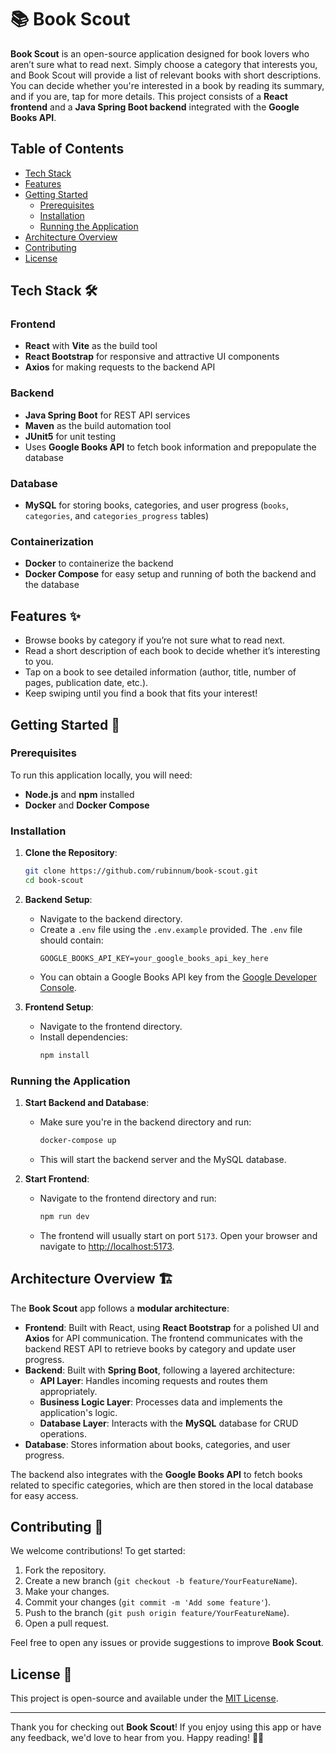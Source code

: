 # 📚 Book Scout

**Book Scout** is an open-source application designed for book lovers who aren’t sure what to read next. Simply choose a category that interests you, and Book Scout will provide a list of relevant books with short descriptions. You can decide whether you're interested in a book by reading its summary, and if you are, tap for more details. This project consists of a **React frontend** and a **Java Spring Boot backend** integrated with the **Google Books API**.

## Table of Contents
- [Tech Stack](#tech-stack-️)
- [Features](#features-✨)
- [Getting Started](#getting-started-)
  - [Prerequisites](#prerequisites)
  - [Installation](#installation)
  - [Running the Application](#running-the-application)
- [Architecture Overview](#architecture-overview-️)
- [Contributing](#contributing-)
- [License](#license-)

## Tech Stack 🛠️

### Frontend
- **React** with **Vite** as the build tool
- **React Bootstrap** for responsive and attractive UI components
- **Axios** for making requests to the backend API

### Backend
- **Java Spring Boot** for REST API services
- **Maven** as the build automation tool
- **JUnit5** for unit testing
- Uses **Google Books API** to fetch book information and prepopulate the database

### Database
- **MySQL** for storing books, categories, and user progress (`books`, `categories`, and `categories_progress` tables)

### Containerization
- **Docker** to containerize the backend
- **Docker Compose** for easy setup and running of both the backend and the database

## Features ✨
- Browse books by category if you’re not sure what to read next.
- Read a short description of each book to decide whether it’s interesting to you.
- Tap on a book to see detailed information (author, title, number of pages, publication date, etc.).
- Keep swiping until you find a book that fits your interest!

## Getting Started 🚀

### Prerequisites
To run this application locally, you will need:

- **Node.js** and **npm** installed
- **Docker** and **Docker Compose**

### Installation

1. **Clone the Repository**:
    ```bash
    git clone https://github.com/rubinnum/book-scout.git
    cd book-scout
    ```

2. **Backend Setup**:
    - Navigate to the backend directory.
    - Create a `.env` file using the `.env.example` provided. The `.env` file should contain:
      ```env
      GOOGLE_BOOKS_API_KEY=your_google_books_api_key_here
      ```
    - You can obtain a Google Books API key from the [Google Developer Console](https://console.developers.google.com/).

3. **Frontend Setup**:
    - Navigate to the frontend directory.
    - Install dependencies:
      ```bash
      npm install
      ```

### Running the Application

1. **Start Backend and Database**:
    - Make sure you're in the backend directory and run:
      ```bash
      docker-compose up
      ```
    - This will start the backend server and the MySQL database.

2. **Start Frontend**:
    - Navigate to the frontend directory and run:
      ```bash
      npm run dev
      ```
    - The frontend will usually start on port `5173`. Open your browser and navigate to [http://localhost:5173](http://localhost:5173).

## Architecture Overview 🏗️

The **Book Scout** app follows a **modular architecture**:

- **Frontend**: Built with React, using **React Bootstrap** for a polished UI and **Axios** for API communication. The frontend communicates with the backend REST API to retrieve books by category and update user progress.
- **Backend**: Built with **Spring Boot**, following a layered architecture:
  - **API Layer**: Handles incoming requests and routes them appropriately.
  - **Business Logic Layer**: Processes data and implements the application's logic.
  - **Database Layer**: Interacts with the **MySQL** database for CRUD operations.
- **Database**: Stores information about books, categories, and user progress.

The backend also integrates with the **Google Books API** to fetch books related to specific categories, which are then stored in the local database for easy access.

## Contributing 🤝

We welcome contributions! To get started:

1. Fork the repository.
2. Create a new branch (`git checkout -b feature/YourFeatureName`).
3. Make your changes.
4. Commit your changes (`git commit -m 'Add some feature'`).
5. Push to the branch (`git push origin feature/YourFeatureName`).
6. Open a pull request.

Feel free to open any issues or provide suggestions to improve **Book Scout**.

## License 📄

This project is open-source and available under the [MIT License](LICENSE).

---

Thank you for checking out **Book Scout**! If you enjoy using this app or have any feedback, we'd love to hear from you. Happy reading! 📖✨